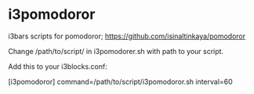# i3pomodoror
i3bars scripts for pomodoror; https://github.com/isinaltinkaya/pomodoror

Change /path/to/script/ in i3pomodorer.sh with path to your script.

Add this to your i3blocks.conf:

[i3pomodoror]
command=/path/to/script/i3pomodoror.sh
interval=60

